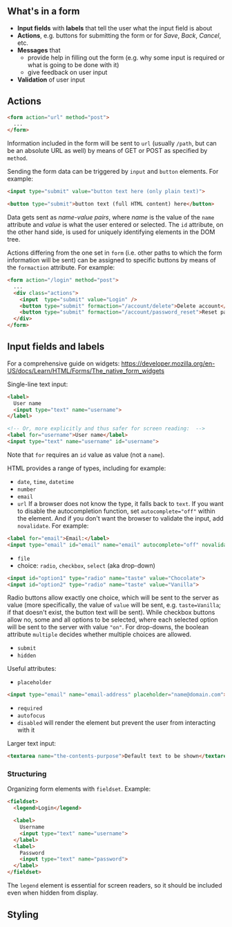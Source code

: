 ## What's in a form

* **Input fields** with **labels** that tell the user what the input field is about
* **Actions**, e.g. buttons for submitting the form or for _Save_, _Back_, _Cancel_, etc.
* **Messages** that
    * provide help in filling out the form (e.g. why some input is required or what is going to be done with it)
    * give feedback on user input
* **Validation** of user input

## Actions

```html
<form action="url" method="post">
  ...
</form>
```
Information included in the form will be sent to `url` (usually `/path`, but can be an absolute URL as well) by means of GET or POST as specified by `method`.

Sending the form data can be triggered by `input` and `button` elements. For example:
```html
<input type="submit" value="button text here (only plain text)">
```
```html
<button type="submit">button text (full HTML content) here</button>
```

Data gets sent as _name-value pairs_, where _name_ is the value of the `name` attribute
and _value_ is what the user entered or selected.
The `id` attribute, on the other hand side, is used for uniquely identifying elements in the DOM tree.

Actions differing from the one set in `form` (i.e. other paths to which the form information will be sent) can be assigned to specific buttons by means of the `formaction` attribute. For example:
```html
<form action="/login" method="post">
  ...
  <div class="actions">
    <input  type="submit" value="Login" />
    <button type="submit" formaction="/account/delete">Delete account</button>
    <button type="submit" formaction="/account/password_reset">Reset password</button>
  </div>
</form>
```

## Input fields and labels

For a comprehensive guide on widgets: https://developer.mozilla.org/en-US/docs/Learn/HTML/Forms/The_native_form_widgets

Single-line text input:

```html
<label>
  User name
  <input type="text" name="username">
</label>

<!-- Or, more explicitly and thus safer for screen reading:  -->
<label for="username">User name</label>
<input type="text" name="username" id="username">
```
Note that `for` requires an `id` value as value (not a `name`).

HTML provides a range of types, including for example:
* `date`, `time`, `datetime`
* `number`
* `email`
* `url`
If a browser does not know the type, it falls back to `text`.
If you want to disable the autocompletion function, set `autocomplete="off"` within the element. And if you don't want the browser to validate the input, add `novalidate`. For example:
```html
<label for="email">Email:</label>
<input type="email" id="email" name="email" autocomplete="off" novalidate>
```
* `file`
* choice: `radio`, `checkbox`, `select` (aka drop-down)
```html
<input id="option1" type="radio" name="taste" value="Chocolate">
<input id="option2" type="radio" name="taste" value="Vanilla">
```
Radio buttons allow exactly one choice, which will be sent to the server as value (more specifically, the value of `value` will be sent, e.g. `taste=Vanilla`; if that doesn't exist, the button text will be sent). While checkbox buttons allow no, some and all options to be selected, where each selected option will be sent to the server with value `"on"`. For drop-downs, the boolean attribute `multiple` decides whether multiple choices are allowed.
* `submit`
* `hidden`

Useful attributes:
* `placeholder`
```html
<input type="email" name="email-address" placeholder="name@domain.com">
```
* `required`
* `autofocus`
* `disabled` will render the element but prevent the user from interacting with it

Larger text input:

```html
<textarea name="the-contents-purpose">Default text to be shown</textarea>
```

### Structuring

Organizing form elements with `fieldset`.
Example:

```html
<fieldset>
  <legend>Login</legend>

  <label>
    Username
    <input type="text" name="username">
  </label>
  <label>
    Password
    <input type="text" name="password">
  </label>
</fieldset>
```

The `legend` element is essential for screen readers, so it should be included even when hidden from display.

## Styling

```css

```

